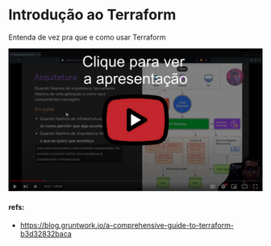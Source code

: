 # Introdução ao Terraform

Entenda de vez pra que e como usar Terraform

[![thumb](./static/thumb_vid.jpg)](https://www.youtube.com/watch?v=excc_O1catU)


#### refs:

- https://blog.gruntwork.io/a-comprehensive-guide-to-terraform-b3d32832baca
